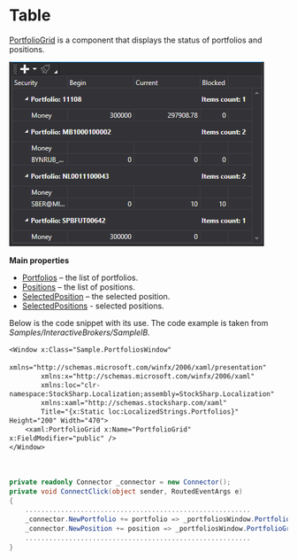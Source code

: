 # Table

[PortfolioGrid](../api/StockSharp.Xaml.PortfolioGrid.html) is a component that displays the status of portfolios and positions. 

![GUI PortfolioGrid](../images/GUI_PortfolioGrid.png)

**Main properties**

- [Portfolios](../api/StockSharp.Xaml.PortfolioGrid.Portfolios.html) – the list of portfolios.
- [Positions](../api/StockSharp.Xaml.PortfolioGrid.Positions.html) – the list of positions.
- [SelectedPosition](../api/StockSharp.Xaml.PortfolioGrid.SelectedPosition.html) – the selected position.
- [SelectedPositions](../api/StockSharp.Xaml.PortfolioGrid.SelectedPositions.html) \- selected positions.

Below is the code snippet with its use. The code example is taken from *Samples\/InteractiveBrokers\/SampleIB.*

```xaml
<Window x:Class="Sample.PortfoliosWindow"
        xmlns="http://schemas.microsoft.com/winfx/2006/xaml/presentation"
        xmlns:x="http://schemas.microsoft.com/winfx/2006/xaml"
        xmlns:loc="clr-namespace:StockSharp.Localization;assembly=StockSharp.Localization"
        xmlns:xaml="http://schemas.stocksharp.com/xaml"
        Title="{x:Static loc:LocalizedStrings.Portfolios}" Height="200" Width="470">
	<xaml:PortfolioGrid x:Name="PortfolioGrid" x:FieldModifier="public" />
</Window>
	  				
```
```cs
				  
private readonly Connector _connector = new Connector();
private void ConnectClick(object sender, RoutedEventArgs e)
{
	.........................................................				
	_connector.NewPortfolio += portfolio => _portfoliosWindow.PortfolioGrid.Portfolios.Add(portfolio);
	_connector.NewPosition += position => _portfoliosWindow.PortfolioGrid.Positions.Add(position);
	.........................................................
}
	  				
```
